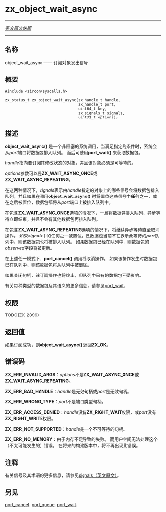 # zx_object_wait_async
---

[*英文原文快照*](https://github.com/fuchsia-mirror/zircon/blob/8ebf318d4c9c0b4f64709d0a978c019129a49cfc/docs/syscalls/object_wait_async.md)

---
<!-- ## NAME -->
## 名称

<!-- object_wait_async - subscribe for signals on an object -->
object_wait_async —— 订阅对象发出信号

<!-- ## SYNOPSIS -->
## 概要

```
#include <zircon/syscalls.h>

zx_status_t zx_object_wait_async(zx_handle_t handle,
                                 zx_handle_t port,
                                 uint64_t key,
                                 zx_signals_t signals,
                                 uint32_t options);
```

<!-- ## DESCRIPTION -->
## 描述
<!-- 
**object_wait_async**() is a non-blocking syscall which causes packets to be
enqueued on *port* when the the specified condition is met.
Use **port_wait**() to retrieve the packets. -->
**object_wait_async()** 是一个非阻塞的系统调用，当满足指定的条件时，系统会从*port*端口将数据包排入队列。 
而后可使用**port_wait()** 来获取数据包。

<!-- *handle* points to the object that is to be watched for changes and must be a waitable object. -->
*handle*指向要订阅其修改状态的对象，并且该对象必须是可等待的。

<!-- The *options* argument can be either **ZX_WAIT_ASYNC_ONCE** or **ZX_WAIT_ASYNC_REPEATING**. -->
*options*参数可以是**ZX_WAIT_ASYNC_ONCE**或**ZX_WAIT_ASYNC_REPEATING**。

<!-- In both cases, *signals* indicates which signals on the object specified by *handle*
will cause a packet to be enqueued, and if **any** of those signals are asserted when
**object_wait_async**() is called, or become asserted afterwards, a packet will be
enqueued on *port*. -->
在这两种情况下，*signals*表示由*handle*指定的对象上的哪些信号会将数据包排入队列，并且如果在调用**object_wait_async()** 时将置位这些信号中**任何**之一，或在之后被置位，数据包都将从*port*端口上被排入队列中。

<!-- In the case of **ZX_WAIT_ASYNC_ONCE**, once a packet has been enqueued the asynchronous
waiting ends.  No further packets will be enqueued. -->
在包含**ZX_WAIT_ASYNC_ONCE**选项的情况下，一旦将数据包排入队列，异步等待立即结束，并且不会有其他数据包再排入队列。

<!-- 
In the case of **ZX_WAIT_ASYNC_REPEATING** the asynchronous waiting continues until
canceled. If any of *signals* are asserted and a packet is not currently in *port*'s
queue on behalf of this wait, a packet is enqueued. If a packet is already in the
queue, the packet's *observed* field is updated. -->
在包含**ZX_WAIT_ASYNC_REPEATING**选项的情况下，将继续异步等待直至取消操作。
如果*signals*中的任何之一被置位，且数据包当前不在表示此等待的*port*队列中，则该数据包也将被排入队列。
如果数据包已经在队列中，则数据包的*observed*字段将被更新。

<!-- In either mode, **port_cancel**() will terminate the operation and if a packet was
in the queue on behalf of the operation, that packet will be removed from the queue. -->
在上述任一模式下，**port_cancel()** 调用将取消操作。
如果该操作发生时数据包已在队列中，则该数据包将从队列中被删除。

<!-- If the handle is closed, the operation will also be terminated, but packets already
in the queue are not affected. -->
如果关闭句柄，该订阅操作也将终止，但队列中已有的数据包不受影响。

<!-- See [port_wait](port_wait.md) for more information about each type
of packet and their semantics. -->
有关每种类型的数据包及其语义的更多信息，请参见[port_wait](port_wait.md)。

<!-- ## RIGHTS -->
## 权限

TODO(ZX-2399)

<!-- ## RETURN VALUE -->
## 返回值
<!-- 
**object_wait_async**() returns **ZX_OK** if the subscription succeeded. -->
如果订阅成功，则**object_wait_async()** 返回**ZX_OK**。

<!-- ## ERRORS -->
## 错误码

<!-- **ZX_ERR_INVALID_ARGS**  *options* is not **ZX_WAIT_ASYNC_ONCE** or **ZX_WAIT_ASYNC_REPEATING**. -->
**ZX_ERR_INVALID_ARGS**：*options*不是**ZX_WAIT_ASYNC_ONCE**或**ZX_WAIT_ASYNC_REPEATING**。

<!-- **ZX_ERR_BAD_HANDLE**  *handle* is not a valid handle or *port* is not a valid handle. -->
**ZX_ERR_BAD_HANDLE**：*handle*是无效句柄或*port*是无效句柄。

<!-- **ZX_ERR_WRONG_TYPE**  *port* is not a Port handle. -->
**ZX_ERR_WRONG_TYPE**：*port*不是端口类型句柄。

<!-- **ZX_ERR_ACCESS_DENIED**  *handle* does not have **ZX_RIGHT_WAIT** or *port*
does not have **ZX_RIGHT_WRITE**. -->
**ZX_ERR_ACCESS_DENIED**：*handle*没有**ZX_RIGHT_WAIT**权限，或*port*没有**ZX_RIGHT_WRITE**权限。

<!-- **ZX_ERR_NOT_SUPPORTED**  *handle* is a handle that cannot be waited on. -->
**ZX_ERR_NOT_SUPPORTED**：*handle*是一个不可等待的句柄。

<!-- **ZX_ERR_NO_MEMORY**  Failure due to lack of memory.
There is no good way for userspace to handle this (unlikely) error.
In a future build this error will no longer occur. -->
**ZX_ERR_NO_MEMORY**：由于内存不足导致的失败。
而用户空间无法处理这个（不太可能发生的）错误。
在将来的构建版本中，将不再出现此错误。

<!-- ## NOTES -->
## 注释

<!-- See [signals](../signals.md) for more information about signals and their terminology. -->
有关信号及其术语的更多信息，请参见[signals（英文原文）](https://github.com/fuchsia-mirror/zircon/blob/master/docs/signals.md)。

<!-- ## SEE ALSO -->
## 另见

[port_cancel](port_cancel.md).
[port_queue](port_queue.md).
[port_wait](port_wait.md).
